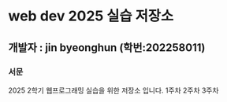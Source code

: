 # web dev 2025 실습 저장소
## 개발자 : jin byeonghun (학번:202258011)
### 서문
2025 2학기
웹프로그래밍 실습을 위한 저장소 입니다.
1주차
2주차
3주차